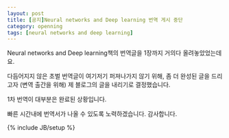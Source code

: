 ```yaml
---
layout: post
title: [공지]Neural networks and Deep learning 번역 게시 중단
category: openning
tags: [neural networks and deep learning]
---
```


Neural networks and Deep learning책의 번역글을
1장까지 거의다 올려놓았었는데요.

다듬어지지 않은 초벌 번역글이 여기저기 퍼져나가지 않기 위해,
좀 더 완성된 글을 드리고자 (변역 출간을 위해)
제 블로그의 글을 내리기로 결정했습니다.


1차 번역이 대부분은 완료된 상황입니다.

빠른 시간내에 번역서가 나올 수 있도록 노력하겠습니다.
감사합니다.



{% include JB/setup %}
